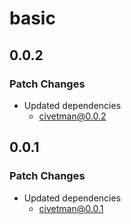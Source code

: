 # basic

## 0.0.2

### Patch Changes

-   Updated dependencies
    -   civetman@0.0.2

## 0.0.1

### Patch Changes

-   Updated dependencies
    -   civetman@0.0.1
